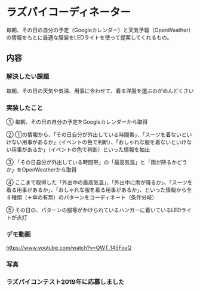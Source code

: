 # ラズパイコーディネーター  
毎朝、その日の自分の予定（Googleカレンダー）と天気予報（OpenWeather）の情報をもとに最適な服装をLEDライトを使って提案してくれるもの。

## 内容
### 解決したい課題
毎朝、その日の天気や気温、用事に合わせて、着る洋服を選ぶのがめんどくさい

### 実装したこと  
①	毎朝、その日の自分の予定をGoogleカレンダーから取得  

②	①の情報から、「その日自分が外出している時間帯」、「スーツを着ないといけない用事があるか」（イベントの色で判断）、「おしゃれな服を着ないといけない用事があるか」（イベントの色で判断）といった情報を抽出  

③	「その日自分が外出している時間帯」の「最高気温」と「雨が降るかどうか」をOpenWeatherから取得  

④	ここまで取得した「外出中の最高気温」、「外出中に雨が降るか」、「スーツを着る用事があるか」、「おしゃれな服を着る用事があるか」、といった情報から全８種類（＋傘の有無）のパターンをコーディネート（条件分岐）  

⑤	その日の、パターンの服等がかけられているハンガーに着いているLEDライトが点灯  
  
  
### デモ動画  
https://www.youtube.com/watch?v=QWT_145FoyQ
  
    
### 写真


### ラズパイコンテスト2019年に応募しました
